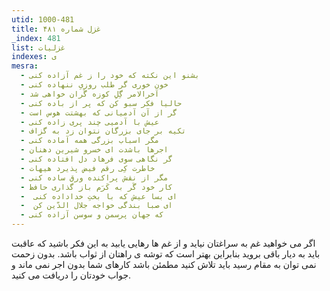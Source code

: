 ```yaml
---
utid: 1000-481
title: غزل شماره ۴۸۱
_index: 481
list: غزلیات
indexes: ی
mesra:
  - بشنو این نکته که خود را ز غم آزاده کنی
  - خون خوری گر طلب روزیِ ننهاده کنی
  - آخرالامر گِلِ کوزه گَران خواهی شد
  - حالیا فکر سبو کن که پر از باده کنی
  - گر از آن آدمیانی که بهشتت هوس است
  - عیش با آدمیی چند پری زاده کنی
  - تکیه بر جای بزرگان نتوان زد به گزاف
  - مگر اسباب بزرگی همه آماده کنی
  - اجرها باشدت ای خسرو شیرین دهنان
  - گر نگاهی سوی فرهاد دل افتاده کنی
  - خاطرت کِی رقم فیض پذیرد هیهات
  - مگر از نقش پراکنده ورق ساده کنی
  - کار خود گَر به کَرَم باز گذاری حافظ
  - ‌ ای بسا عیش که با بختِ خداداده کنی
  - ‌ ای صبا بندگی خواجه جلال الدّین کن
  - که جهان پرسمن و سوسن آزاده کنی
---
```

اگر می خواهید غم به سراغتان نیاید و از غم ها رهایی یابید به این فکر باشید که عاقبت باید به دیار باقی بروید بنابراین بهتر است که توشه ی راهتان از ثواب باشد. بدون زحمت نمی توان به مقام رسید باید تلاش کنید مطمئن باشد کارهای شما بدون اجر نمی ماند و جواب خودتان را دریافت می کنید.
